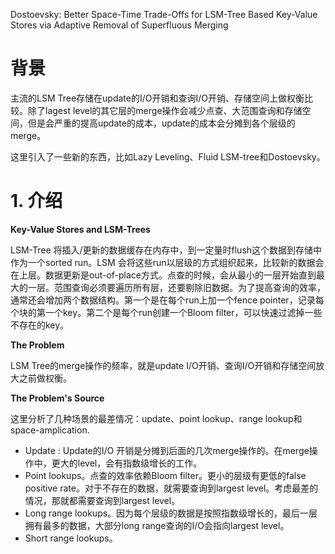 Dostoevsky: Better Space-Time Trade-Offs for LSM-Tree Based Key-Value Stores via Adaptive Removal of Superfluous Merging



# 背景

主流的LSM Tree存储在update的I/O开销和查询I/O开销、存储空间上做权衡比较。除了lagest level的其它层的merge操作会减少点查、大范围查询和存储空间，但是会严重的提高update的成本，update的成本会分摊到各个层级的merge。

这里引入了一些新的东西，比如Lazy Leveling、Fluid LSM-tree和Dostoevsky。

# 1. 介绍

**Key-Value Stores and LSM-Trees**

LSM-Tree 将插入/更新的数据缓存在内存中，到一定量时flush这个数据到存储中作为一个sorted run。LSM 会将这些run以层级的方式组织起来，比较新的数据会在上层。数据更新是out-of-place方式。点查的时候，会从最小的一层开始直到最大的一层。范围查询必须要遍历所有层，还要剔除旧数据。为了提高查询的效率，通常还会增加两个数据结构。第一个是在每个run上加一个fence pointer，记录每个块的第一个key。第二个是每个run创建一个Bloom filter，可以快速过滤掉一些不存在的key。

**The Problem**

LSM Tree的merge操作的频率，就是update I/O开销、查询I/O开销和存储空间放大之前做权衡。

**The Problem's Source**

这里分析了几种场景的最差情况：update、point lookup、range  lookup和space-amplication.

- Update : Update的I/O 开销是分摊到后面的几次merge操作的。在merge操作中，更大的level，会有指数级增长的工作。
- Point lookups。点查的效率依赖Bloom filter。更小的层级有更低的false positive rate。对于不存在的数据，就需要查询到largest level。考虑最差的情况，那就都需要查询到largest level。
- Long range lookups。因为每个层级的数据是按照指数级增长的，最后一层拥有最多的数据，大部分long range查询的I/O会指向largest level。
- Short range lookups。